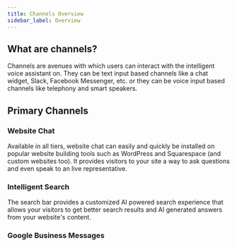 ```yaml
---
title: Channels Overview
sidebar_label: Overview
---
```


## What are channels?

Channels are avenues with which users can interact with the intelligent voice assistant on. They can be text input based channels like a chat widget, Slack, Facebook Messenger, etc. or they can be voice input based channels like telephony and smart speakers.

## Primary Channels

### Website Chat

Available in all tiers, website chat can easily and quickly be installed on popular website building tools such as WordPress and Squarespace (and custom websites too). It provides visitors to your site a way to ask questions and even speak to an live representative.

### Intelligent Search

The search bar provides a customized AI powered search experience that allows your visitors to get better search results and AI generated answers from your website's content.

### Google Business Messages
